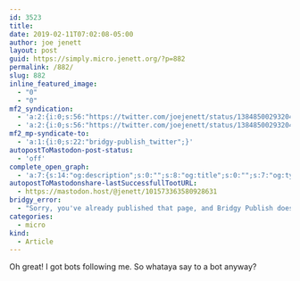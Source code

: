 ```yaml
---
id: 3523
title: 
date: 2019-02-11T07:02:08-05:00
author: joe jenett
layout: post
guid: https://simply.micro.jenett.org/?p=882
permalink: /882/
slug: 882
inline_featured_image:
  - "0"
  - "0"
mf2_syndication:
  - 'a:2:{i:0;s:56:"https://twitter.com/joejenett/status/1384850029320486919";i:1;s:56:"https://twitter.com/joejenett/status/1094929588243890177";}'
  - 'a:2:{i:0;s:56:"https://twitter.com/joejenett/status/1384850029320486919";i:1;s:56:"https://twitter.com/joejenett/status/1094929588243890177";}'
mf2_mp-syndicate-to:
  - 'a:1:{i:0;s:22:"bridgy-publish_twitter";}'
autopostToMastodon-post-status:
  - 'off'
complete_open_graph:
  - 'a:7:{s:14:"og:description";s:0:"";s:8:"og:title";s:0:"";s:7:"og:type";s:0:"";s:12:"twitter:card";s:7:"summary";s:15:"twitter:creator";s:0:"";s:19:"twitter:description";s:0:"";s:8:"og:image";s:0:"";}'
autopostToMastodonshare-lastSuccessfullTootURL:
  - https://mastodon.host/@jenett/101573363580928631
bridgy_error:
  - "Sorry, you've already published that page, and Bridgy Publish doesn't support updating existing posts. Details: https://github.com/snarfed/bridgy/issues/84"
categories:
  - micro
kind:
  - Article
---
```

Oh great! I got bots following me. So whataya say to a bot anyway?